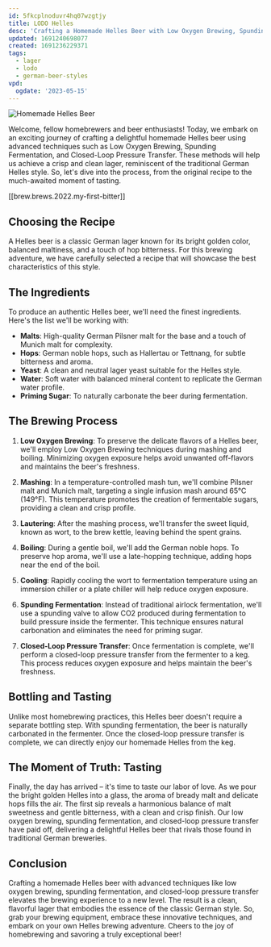 ```yaml
---
id: 5fkcplnoduvr4hq07wzgtjy
title: LODO Helles
desc: 'Crafting a Homemade Helles Beer with Low Oxygen Brewing, Spunding Fermentation, and Closed-Loop Pressure Transfer'
updated: 1691240698077
created: 1691236229371
tags:
  - lager
  - lodo
  - german-beer-styles
vpd:
  ogdate: '2023-05-15'
---
```

![Homemade Helles Beer](/assets/helles.png)

Welcome, fellow homebrewers and beer enthusiasts! Today, we embark on an exciting journey of crafting a delightful homemade Helles beer using advanced techniques such as Low Oxygen Brewing, Spunding Fermentation, and Closed-Loop Pressure Transfer. These methods will help us achieve a crisp and clean lager, reminiscent of the traditional German Helles style. So, let's dive into the process, from the original recipe to the much-awaited moment of tasting.

[[brew.brews.2022.my-first-bitter]]

## Choosing the Recipe

A Helles beer is a classic German lager known for its bright golden color, balanced maltiness, and a touch of hop bitterness. For this brewing adventure, we have carefully selected a recipe that will showcase the best characteristics of this style.

## The Ingredients

To produce an authentic Helles beer, we'll need the finest ingredients. Here's the list we'll be working with:

- **Malts**: High-quality German Pilsner malt for the base and a touch of Munich malt for complexity.
- **Hops**: German noble hops, such as Hallertau or Tettnang, for subtle bitterness and aroma.
- **Yeast**: A clean and neutral lager yeast suitable for the Helles style.
- **Water**: Soft water with balanced mineral content to replicate the German water profile.
- **Priming Sugar**: To naturally carbonate the beer during fermentation.

## The Brewing Process

1. **Low Oxygen Brewing**: To preserve the delicate flavors of a Helles beer, we'll employ Low Oxygen Brewing techniques during mashing and boiling. Minimizing oxygen exposure helps avoid unwanted off-flavors and maintains the beer's freshness.

2. **Mashing**: In a temperature-controlled mash tun, we'll combine Pilsner malt and Munich malt, targeting a single infusion mash around 65°C (149°F). This temperature promotes the creation of fermentable sugars, providing a clean and crisp profile.

3. **Lautering**: After the mashing process, we'll transfer the sweet liquid, known as wort, to the brew kettle, leaving behind the spent grains.

4. **Boiling**: During a gentle boil, we'll add the German noble hops. To preserve hop aroma, we'll use a late-hopping technique, adding hops near the end of the boil.

5. **Cooling**: Rapidly cooling the wort to fermentation temperature using an immersion chiller or a plate chiller will help reduce oxygen exposure.

6. **Spunding Fermentation**: Instead of traditional airlock fermentation, we'll use a spunding valve to allow CO2 produced during fermentation to build pressure inside the fermenter. This technique ensures natural carbonation and eliminates the need for priming sugar.

7. **Closed-Loop Pressure Transfer**: Once fermentation is complete, we'll perform a closed-loop pressure transfer from the fermenter to a keg. This process reduces oxygen exposure and helps maintain the beer's freshness.

## Bottling and Tasting

Unlike most homebrewing practices, this Helles beer doesn't require a separate bottling step. With spunding fermentation, the beer is naturally carbonated in the fermenter. Once the closed-loop pressure transfer is complete, we can directly enjoy our homemade Helles from the keg.

## The Moment of Truth: Tasting

Finally, the day has arrived – it's time to taste our labor of love. As we pour the bright golden Helles into a glass, the aroma of bready malt and delicate hops fills the air. The first sip reveals a harmonious balance of malt sweetness and gentle bitterness, with a clean and crisp finish. Our low oxygen brewing, spunding fermentation, and closed-loop pressure transfer have paid off, delivering a delightful Helles beer that rivals those found in traditional German breweries.

## Conclusion

Crafting a homemade Helles beer with advanced techniques like low oxygen brewing, spunding fermentation, and closed-loop pressure transfer elevates the brewing experience to a new level. The result is a clean, flavorful lager that embodies the essence of the classic German style. So, grab your brewing equipment, embrace these innovative techniques, and embark on your own Helles brewing adventure. Cheers to the joy of homebrewing and savoring a truly exceptional beer!
